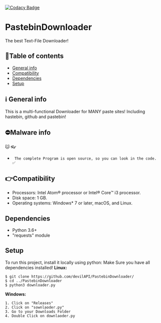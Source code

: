 [![Codacy Badge](https://app.codacy.com/project/badge/Grade/3835f97ae48544bd8ccabd3b5503130b)](https://www.codacy.com/manual/devilAPI/PastebinDownloader?utm_source=github.com&amp;utm_medium=referral&amp;utm_content=devilAPI/PastebinDownloader&amp;utm_campaign=Badge_Grade)
# PastebinDownloader
The best Text-File Downloader!
## 📑Table of contents
*   [General info](#ℹ%EF%B8%8F-general-info)
*   [Compatibility](#compatibility) 
*   [Dependencies](#dependencies)
*   [Setup](#setup)
## ℹ️ General info
This is a multi-functional Downloader for MANY paste sites! Including hastebin, github and pastebin!
## ⛔Malware info
🐱 👓
*      The complete Program is open source, so you can look in the code. ✅
## 👉Compatibility
*   Processors: Intel Atom® processor or Intel® Core™ i3 processor.
*   Disk space: 1 GB.
*   Operating systems: Windows* 7 or later, macOS, and Linux.
## Dependencies
*   Python 3.6+
*   "requests" module
## Setup
To run this project, install it locally using python:
Make Sure you have all dependencies installed!
**Linux:** 
```shell
$ git clone https://github.com/devilAPI/PastebinDownloader/
$ cd ../PastebinDownloader
$ python3 downloader.py
```
**Windows:**
```shell
1. Click on "Releases"
2. Click on "sownlaoder.py"
3. Go to your Downloads Folder
4. Double Click on downlaoder.py
```
